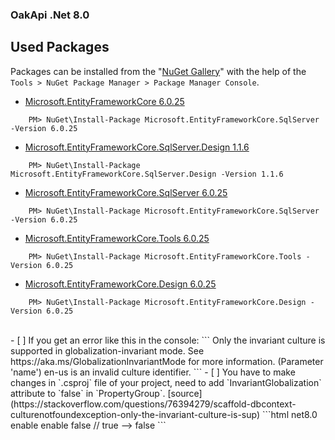 ### OakApi .Net 8.0

## Used Packages
Packages can be installed from the "[NuGet Gallery](https://www.nuget.org/packages/Microsoft.AspNet.Identity.Core)" with the help of the `Tools > NuGet Package Manager > Package Manager Console`.

- [Microsoft.EntityFrameworkCore 6.0.25](https://www.nuget.org/packages/Microsoft.EntityFrameworkCore/6.0.25)
```
    PM> NuGet\Install-Package Microsoft.EntityFrameworkCore.SqlServer -Version 6.0.25
```
- [Microsoft.EntityFrameworkCore.SqlServer.Design 1.1.6](https://www.nuget.org/packages/Microsoft.EntityFrameworkCore.SqlServer.Design/1.1.6)
```
    PM> NuGet\Install-Package Microsoft.EntityFrameworkCore.SqlServer.Design -Version 1.1.6
```
- [Microsoft.EntityFrameworkCore.SqlServer 6.0.25](https://www.nuget.org/packages/Microsoft.EntityFrameworkCore.SqlServer/6.0.25)
```
    PM> NuGet\Install-Package Microsoft.EntityFrameworkCore.SqlServer -Version 6.0.25
```
- [Microsoft.EntityFrameworkCore.Tools 6.0.25](https://www.nuget.org/packages/Microsoft.EntityFrameworkCore.Tools/6.0.25)
```
    PM> NuGet\Install-Package Microsoft.EntityFrameworkCore.Tools -Version 6.0.25
```
- [Microsoft.EntityFrameworkCore.Design 6.0.25](https://www.nuget.org/packages/Microsoft.EntityFrameworkCore.Design/6.0.25)
```
    PM> NuGet\Install-Package Microsoft.EntityFrameworkCore.Design -Version 6.0.25
```

<br />
- [ ] If you get an error like this in the console:
```
    Only the invariant culture is supported in globalization-invariant mode. 
    See https://aka.ms/GlobalizationInvariantMode for more information. 
    (Parameter 'name') en-us is an invalid culture identifier.
```
- [ ] You have to make changes in `.csproj` file of your project, need to add `InvariantGlobalization` attribute to `false` in `PropertyGroup`. [source](https://stackoverflow.com/questions/76394279/scaffold-dbcontext-culturenotfoundexception-only-the-invariant-culture-is-sup)
```html
  <PropertyGroup>
    <TargetFramework>net8.0</TargetFramework>
    <Nullable>enable</Nullable>
    <ImplicitUsings>enable</ImplicitUsings>
    <InvariantGlobalization>false</InvariantGlobalization>  // true --> false
  </PropertyGroup>
```